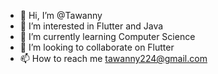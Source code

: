 - 👋 Hi, I’m @Tawanny
- 👀 I’m interested in Flutter and Java
- 🌱 I’m currently learning Computer Science
- 💞️ I’m looking to collaborate on Flutter 
- 📫 How to reach me tawanny224@gmail.com

<!---
Tawanny/Tawanny is a ✨ special ✨ repository because its `README.md` (this file) appears on your GitHub profile.
You can click the Preview link to take a look at your changes.
--->
